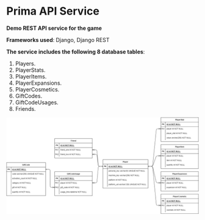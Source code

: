 
# Prima API Service

**Demo REST API service for the game**

**Frameworks used**: Django, Django REST

**The service includes the following 8 database tables**:
1. Players.
2. PlayerStats.
3. PlayerItems.
4. PlayerExpansions.
5. PlayerCosmetics.
6. GiftCodes.
7. GiftCodeUsages.
8. Friends.

![Database scheme](https://github.com/f0rw4rd-dev/prima-api-service/blob/main/scheme/database.jpg?raw=true)
